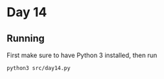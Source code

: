 # Day 14

## Running

First make sure to have Python 3 installed, then run

```bash
python3 src/day14.py
```
